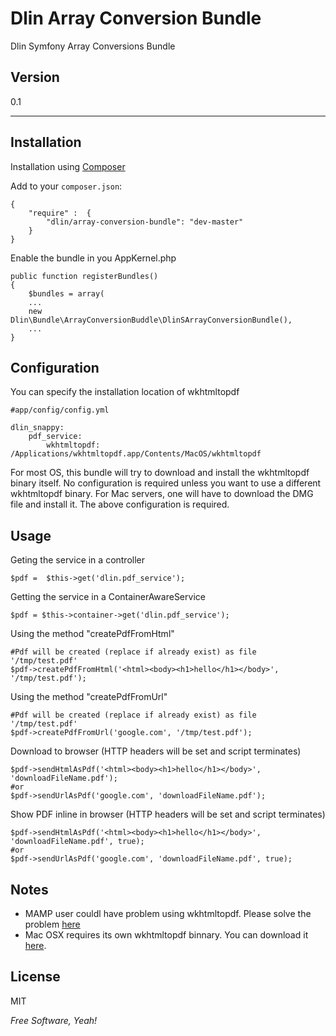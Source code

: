 Dlin Array Conversion Bundle
=========


Dlin Symfony Array Conversions Bundle



Version
-

0.1


***
Installation
--------------


Installation using [Composer](http://getcomposer.org/)

Add to your `composer.json`:

    {
        "require" :  {
            "dlin/array-conversion-bundle": "dev-master"
        }
    }


Enable the bundle in you AppKernel.php


    public function registerBundles()
    {
        $bundles = array(
        ...
        new Dlin\Bundle\ArrayConversionBuddle\DlinSArrayConversionBundle(),
        ...
    }


Configuration
--------------

You can specify the installation location of wkhtmltopdf

    #app/config/config.yml

    dlin_snappy:
        pdf_service:
            wkhtmltopdf: /Applications/wkhtmltopdf.app/Contents/MacOS/wkhtmltopdf


For most OS, this bundle will try to download and install the wkhtmltopdf binary itself. No configuration is required unless you want to use a different wkhtmltopdf binary. For Mac servers, one will have to download the DMG file and install it. The above configuration is required.


Usage
--------------

Geting the service in a controller

    $pdf =  $this->get('dlin.pdf_service');

Getting the service in a ContainerAwareService

    $pdf = $this->container->get('dlin.pdf_service');

Using the method "createPdfFromHtml"

    #Pdf will be created (replace if already exist) as file '/tmp/test.pdf'
    $pdf->createPdfFromHtml('<html><body><h1>hello</h1></body>', '/tmp/test.pdf');


Using the method "createPdfFromUrl"

    #Pdf will be created (replace if already exist) as file '/tmp/test.pdf'
    $pdf->createPdfFromUrl('google.com', '/tmp/test.pdf');


Download to browser (HTTP headers will be set and script terminates)

    $pdf->sendHtmlAsPdf('<html><body><h1>hello</h1></body>', 'downloadFileName.pdf');
    #or
    $pdf->sendUrlAsPdf('google.com', 'downloadFileName.pdf');


Show PDF inline in browser (HTTP headers will be set and script terminates)

    $pdf->sendHtmlAsPdf('<html><body><h1>hello</h1></body>', 'downloadFileName.pdf', true);
    #or
    $pdf->sendUrlAsPdf('google.com', 'downloadFileName.pdf', true);


Notes
--------------
* MAMP user couldl have problem using wkhtmltopdf. Please solve the problem [here](http://oneqonea.blogspot.in/2012/04/why-does-wkhtmltopdf-work-via-terminal.html)
* Mac OSX requires its own wkhtmltopdf binnary. You can download it [here](https://code.google.com/p/wkhtmltopdf/downloads/list).





License
-

MIT

*Free Software, Yeah!*


